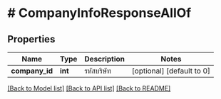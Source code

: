 # # CompanyInfoResponseAllOf

## Properties

Name | Type | Description | Notes
------------ | ------------- | ------------- | -------------
**company_id** | **int** | รหัสบริษัท | [optional] [default to 0]

[[Back to Model list]](../../README.md#documentation-for-models) [[Back to API list]](../../README.md#documentation-for-api-endpoints) [[Back to README]](../../README.md)


